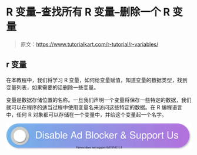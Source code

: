 # R 变量–查找所有 R 变量–删除一个 R 变量

> 原文：<https://www.tutorialkart.com/r-tutorial/r-variables/>

## r 变量

在本教程中，我们将学习 R 变量，如何给变量赋值，知道变量的数据类型，找到变量列表，如果需要的话删除一些变量。

变量是数据存储位置的名称。一旦我们声明一个变量将保存一些特定的数据，我们就可以在程序的适当过程中使用变量名来访问这些特定的数据。在 R 编程语言中，任何 R 对象都可以存储在一个变量中，并给这个变量起一个名字。

[![](img/925da31b32d6bc3827932f6c8afb11bb.png)](https://www.tutorialkart.com/)